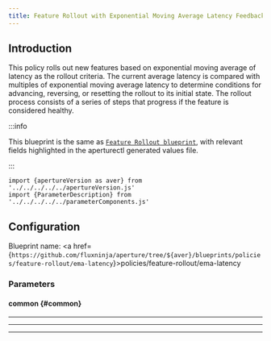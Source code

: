 ```yaml
---
title: Feature Rollout with Exponential Moving Average Latency Feedback
---
```


## Introduction

This policy rolls out new features based on exponential moving average of
latency as the rollout criteria. The current average latency is compared with
multiples of exponential moving average latency to determine conditions for
advancing, reversing, or resetting the rollout to its initial state. The rollout
process consists of a series of steps that progress if the feature is considered
healthy.

:::info

This blueprint is the same as [`Feature Rollout blueprint`](base.md), with
relevant fields highlighted in the aperturectl generated values file.

:::

<!-- Configuration Marker -->
```mdx-code-block
import {apertureVersion as aver} from '../../../../../apertureVersion.js'
import {ParameterDescription} from '../../../../../parameterComponents.js'
```

## Configuration
<!-- vale off -->

Blueprint name: <a href={`https://github.com/fluxninja/aperture/tree/${aver}/blueprints/policies/feature-rollout/ema-latency`}>policies/feature-rollout/ema-latency</a>

<!-- vale on -->


### Parameters

<!-- vale off -->

#### common {#common}

<!-- vale on -->

<!-- vale off -->

<a id="common-policy-name"></a>

<ParameterDescription
    name='common.policy_name'
    description='Name of the policy.'
    type='string'
    reference=''
    value='"__REQUIRED_FIELD__"'
/>

<!-- vale on -->

---

<!-- vale off -->

<a id="policy"></a>

<ParameterDescription
    name='policy'
    description='Parameters for the Feature Rollout policy.'
    type='Object (policies/feature-rollout/base:schema:rollout_policy)'
    reference='../../../bundled-blueprints/policies/feature-rollout/base#rollout-policy'
    value='{"components": [], "drivers": {"ema_latency_drivers": [{"criteria": {"backward": {"latency_tolerance_multiplier": 1.05}, "forward": {"latency_tolerance_multiplier": 1.05}, "reset": {"latency_tolerance_multiplier": 1.25}}, "ema": {"ema_window": "1500s", "warmup_window": "60s"}, "selectors": [{"control_point": "__REQUIRED_FIELD__", "service": "__REQUIRED_FIELD__"}]}]}, "evaluation_interval": "1s", "load_ramp": {"regulator_parameters": {"label_key": "", "selectors": [{"control_point": "__REQUIRED_FIELD__", "service": "__REQUIRED_FIELD__"}]}, "steps": [{"duration": "__REQUIRED_FIELD__", "target_accept_percentage": "__REQUIRED_FIELD__"}]}, "resources": {"flow_control": {"classifiers": []}}}'
/>

<!-- vale on -->

---

<!-- vale off -->

<a id="dashboard"></a>

<ParameterDescription
    name='dashboard'
    description='Configuration for the Grafana dashboard accompanying this policy.'
    type='Object (policies/feature-rollout/base:param:dashboard)'
    reference='../../../bundled-blueprints/policies/feature-rollout/base#dashboard'
    value='{"datasource": {"filter_regex": "", "name": "$datasource"}, "refresh_interval": "5s", "time_from": "now-15m", "time_to": "now"}'
/>

<!-- vale on -->

---